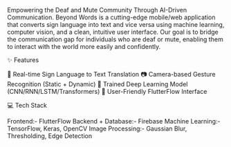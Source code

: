 Empowering the Deaf and Mute Community Through AI-Driven Communication.
Beyond Words is a cutting-edge mobile/web application that converts sign language into text and vice
versa using machine learning, computer vision, and a clean, intuitive user interface. Our goal is to bridge the 
communication gap for individuals who are deaf or mute, enabling them to interact with the world more 
easily and confidently.

✨ Features

🤟 Real-time Sign Language to Text Translation
📷 Camera-based Gesture Recognition (Static + Dynamic)
🧠 Trained Deep Learning Model (CNN/RNN/LSTM/Transformers)
📱 User-Friendly FlutterFlow Interface

💻 Tech Stack

Frontend:- FlutterFlow
Backend + Database:- Firebase
Machine Learning:- TensorFlow, Keras, OpenCV
Image Processing:- Gaussian Blur, Thresholding, Edge Detection
